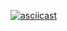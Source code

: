 [![asciicast](https://asciinema.org/a/llXZIae2knhq3MmGmJb1Km6rx.png)](https://asciinema.org/a/llXZIae2knhq3MmGmJb1Km6rx)
